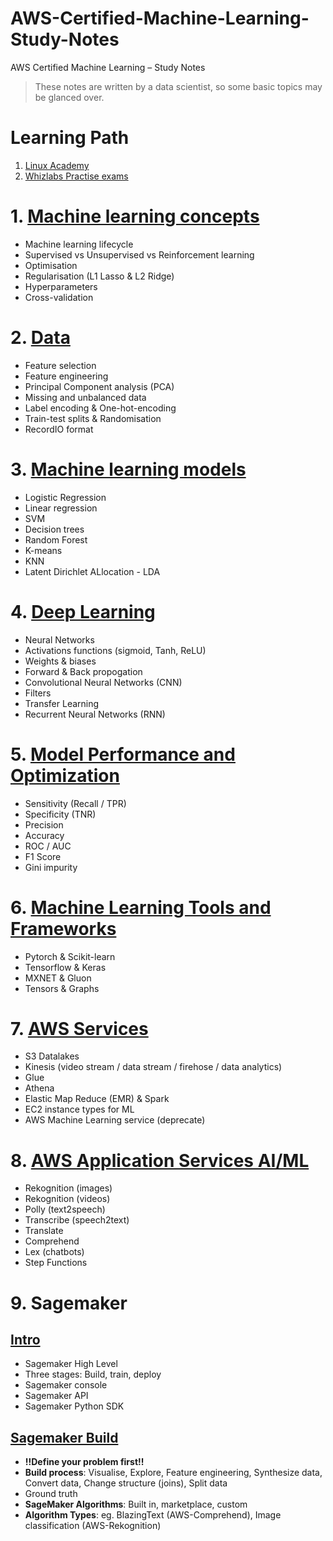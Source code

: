 # AWS-Certified-Machine-Learning-Study-Notes
AWS Certified Machine Learning – Study Notes

> These notes are written by a data scientist, so some basic topics may be glanced over.

# Learning Path
1. [Linux Academy](https://linuxacademy.com/cp/modules/view/id/340)
2. [Whizlabs Practise exams](https://www.whizlabs.com/aws-certified-machine-learning-specialty/)

# 1. [Machine learning concepts](1-concepts.md)
* Machine learning lifecycle
* Supervised vs Unsupervised vs Reinforcement learning
* Optimisation
* Regularisation (L1 Lasso & L2 Ridge)
* Hyperparameters
* Cross-validation

# 2. [Data](2-data.md)
* Feature selection
* Feature engineering
* Principal Component analysis (PCA)
* Missing and unbalanced data
* Label encoding & One-hot-encoding
* Train-test splits & Randomisation
* RecordIO format

# 3. [Machine learning models](3-machine-learning-models.md) 
* Logistic Regression
* Linear regression 
* SVM
* Decision trees
* Random Forest
* K-means
* KNN
* Latent Dirichlet ALlocation - LDA

# 4. [Deep Learning](4-deep-learning.md)
* Neural Networks
* Activations functions (sigmoid, Tanh, ReLU)
* Weights & biases
* Forward & Back propogation
* Convolutional Neural Networks (CNN)
* Filters
* Transfer Learning
* Recurrent Neural Networks (RNN)

# 5. [Model Performance and Optimization](5-model-performance.md)
* Sensitivity (Recall / TPR)
* Specificity (TNR)
* Precision
* Accuracy
* ROC / AUC
* F1 Score
* Gini impurity

# 6. [Machine Learning Tools and Frameworks](6-tools-frameworks.md)
* Pytorch & Scikit-learn
* Tensorflow & Keras
* MXNET & Gluon
* Tensors & Graphs

# 7. [AWS Services](7-aws-services.md)
* S3 Datalakes
* Kinesis (video stream / data stream / firehose / data analytics)
* Glue 
* Athena
* Elastic Map Reduce (EMR) & Spark
* EC2 instance types for ML
* AWS Machine Learning service (deprecate)

# 8. [AWS Application Services AI/ML](8-aws-applications-ai-ml.md)
* Rekognition (images)
* Rekognition (videos)
* Polly (text2speech) 
* Transcribe (speech2text)
* Translate
* Comprehend
* Lex (chatbots)
* Step Functions

# 9. Sagemaker
## [Intro](9a-sage-intro.md)
* Sagemaker High Level
* Three stages: Build, train, deploy
* Sagemaker console
* Sagemaker API
* Sagemaker Python SDK

## [Sagemaker Build](9b-sage-build.md)
* **!!Define your problem first!!**
* **Build process**: Visualise, Explore, Feature engineering, Synthesize data, Convert data, Change structure (joins), Split data
* Ground truth
* **SageMaker Algorithms**: Built in, marketplace, custom
* **Algorithm Types**: eg. BlazingText (AWS-Comprehend), Image classification (AWS-Rekognition)